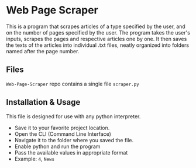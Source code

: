 # Web Page Scraper
This is a program that scrapes articles of a type specified by the user, and on the number of pages specified by the user. 
The program takes the user's inputs, scrapes the pages and respective articles one by one. 
It then saves the texts of the articles into individual .txt files, neatly organized into folders named after the page number.

## Files
`Web-Page-Scraper` repo contains a single file `scraper.py`

## Installation & Usage
This file is designed for use with any python interpreter.

* Save it to your favorite project location.
* Open the CLI (Command Line Interface)
* Navigate it to the folder where you saved the file.
* Enable python and run the program
* Pass the available values in appropriate format
* Example: `4`, `News` 
